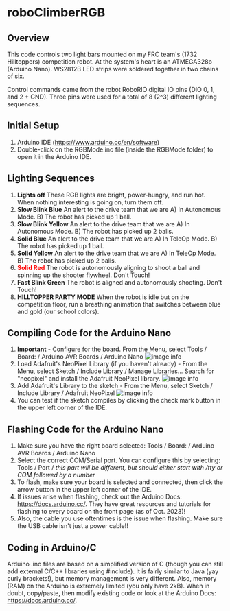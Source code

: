 # roboClimberRGB

## Overview
This code controls two light bars mounted on my FRC team's (1732 Hilltoppers) competition robot.
At the system's heart is an ATMEGA328p (Arduino Nano). WS2812B LED strips were soldered together in two chains of six.

Control commands came from the robot RoboRIO digital IO pins (DIO 0, 1, and 2 + GND). Three pins were used for a total of 8 (2^3) different lighting sequences.

## Initial Setup
1. Arduino IDE (https://www.arduino.cc/en/software)
2. Double-click on the RGBMode.ino file (inside the RGBMode folder) to open it in the Arduino IDE.

## Lighting Sequences
1. **Lights off** These RGB lights are bright, power-hungry, and run hot. When nothing interesting is going on, turn them off.
2. **Slow Blink Blue** An alert to the drive team that we are A) In Autonomous Mode. B) The robot has picked up 1 ball.
3. **Slow Blink Yellow** An alert to the drive team that we are A) In Autonomous Mode. B) The robot has picked up 2 balls.
4. **Solid Blue** An alert to the drive team that we are A) In TeleOp Mode. B) The robot has picked up 1 ball.
5. **Solid Yellow** An alert to the drive team that we are A) In TeleOp Mode. B) The robot has picked up 2 balls.
6. <font color="red">**Solid Red**</font> The robot is autonomously aligning to shoot a ball and spinning up the shooter flywheel. Don't Touch!
7. **Fast Blink Green** The robot is aligned and autonomously shooting. Don't Touch!
8. **HILLTOPPER PARTY MODE** When the robot is idle but on the competition floor, run a breathing animation that switches between blue and gold (our school colors). 

## Compiling Code for the Arduino Nano
1. **Important** - Configure for the board. From the Menu, select Tools / Board: / Arduino AVR Boards / Arduino Nano
![image info](./images/ArduinoNanoBoardSelection.png)
2. Load Adafruit's NeoPixel Library (if you haven't already) - From the Menu, select Sketch / Include Library / Manage Libraries...  Search for "neopixel" and install the Adafruit NeoPixel library.
![image info](./images/AdafruitNeoPixelLibraryManagerInstall.png)
3. Add Adafruit's Library to the sketch - From the Menu, select Sketch / Include Library / Adafruit NeoPixel
![image info](./images/AdafruitNeoPixelAddLibrary.png)
4. You can test if the sketch compiles by clicking the check mark button in the upper left corner of the IDE.

## Flashing Code for the Arduino Nano
1. Make sure you have the right board selected: Tools / Board: / Arduino AVR Boards / Arduino Nano
2. Select the correct COM/Serial port. You can configure this by selecting: Tools / Port / *this part will be different, but should either start with /tty or COM followed by a number*
3. To flash, make sure your board is selected and connected, then click the arrow button in the upper left corner of the IDE.
4. If issues arise when flashing, check out the Arduino Docs: https://docs.arduino.cc/. They have great resources and tutorials for flashing to every board on the front page (as of Oct. 2023)!
5. Also, the cable you use oftentimes is the issue when flashing. Make sure the USB cable isn't just a power cable!!

## Coding in Arduino/C
Arduino .ino files are based on a simplified version of C (though you can still add external C/C++ libraries using #include). It is fairly similar to Java (yay curly brackets!), but memory management is very different.  Also, memory (RAM) on the Arduino is extremely limited (you only have 2kB). When in doubt, copy/paste, then modify existing code or look at the Arduino Docs: https://docs.arduino.cc/.

